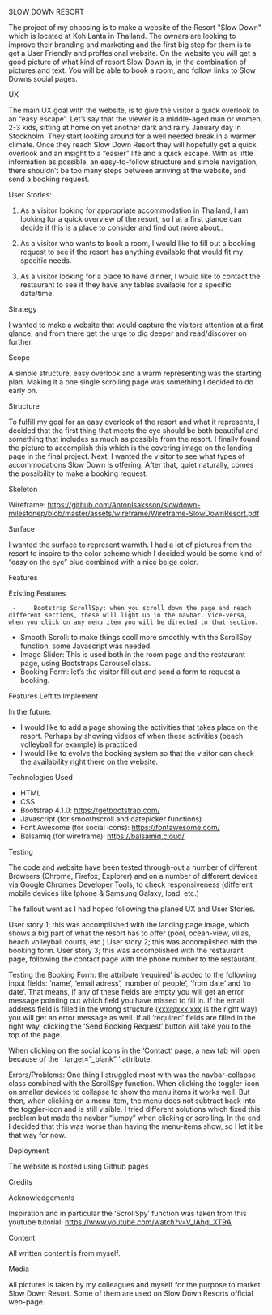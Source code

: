 SLOW DOWN RESORT

The project of my choosing is to make a website of the Resort "Slow Down" which is located at Koh Lanta in Thailand. The owners are looking to improve their branding and marketing and the first big step for them is to get a User Friendly and proffesional website. On the website you will get a good picture of what kind of resort Slow Down is, in the combination of pictures and text. You will be able to book a room, and follow links to Slow Downs social pages. 

UX

The main UX goal with the website, is to give the visitor a quick overlook to an “easy escape”. Let’s say that the viewer is a middle-aged man or women, 2-3 kids, sitting at home on yet another dark and rainy January day in Stockholm. They start looking around for a well needed break in a warmer climate. Once they reach Slow Down Resort they will hopefully get a quick overlook and an insight to a “easier” life and a quick escape. 
With as little information as possible, an easy-to-follow structure and simple navigation; there shouldn’t be too many steps between arriving at the website, and send a booking request.  

User Stories:

1.	As a visitor looking for appropriate accommodation in Thailand, I am looking for a quick overview of the resort, so I at a first glance can decide if this is a place to consider and find out more about.. 

2.	As a visitor who wants to book a room, I would like to fill out a booking request to see if the resort has anything available that would fit my specific needs. 

3.	As a visitor looking for a place to have dinner, I would like to contact the restaurant to see if they have any tables available for a specific date/time.                 

Strategy

I wanted to make a website that would capture the visitors attention at a first glance, and from there get the urge to dig deeper and read/discover on further.

Scope

A simple structure, easy overlook and a warm representing was the starting plan. Making it a one single scrolling page was something I decided to do early on.

Structure

To fulfill my goal for an easy overlook of the resort and what it represents, I decided that the first thing that meets the eye should be both beautiful and something that includes as much as possible from the resort. I finally found the picture to accomplish this which is the covering image on the landing page in the final project. 
Next, I wanted the visitor to see what types of accommodations Slow Down is offering.  After that, quiet naturally, comes the possibility to make a booking request. 

Skeleton

Wireframe: https://github.com/AntonIsaksson/slowdown-milestonep/blob/master/assets/wireframe/Wireframe-SlowDownResort.pdf

Surface

I wanted the surface to represent warmth. I had a lot of pictures from the resort to inspire to the color scheme which I decided would be some kind of “easy on the eye” blue combined with a nice beige color. 


Features

Existing Features

     -     Bootstrap ScrollSpy: when you scroll down the page and reach different sections, these will light up in the navbar. Vice-versa, when you click on any menu item you will be directed to that section. 
-	Smooth Scroll: to make things scoll more smoothly with the ScrollSpy function, some Javascript was needed. 
-	Image Slider: This is used both in the room page and the restaurant page, using Bootstraps Carousel class. 
-	Booking Form: let’s the visitor fill out and send a form to request a booking.

Features Left to Implement

In the future:
- I would like to add a page showing the activities that takes place on the resort. Perhaps by showing videos of when these activities (beach volleyball for example) is practiced. 
- I would like to evolve the booking system so that the visitor can check the availability right there on the website. 


Technologies Used

-	HTML
-	CSS
-	Bootstrap 4.1.0: https://getbootstrap.com/
-	Javascript (for smoothscroll and datepicker functions)
-	Font Awesome (for social icons): https://fontawesome.com/
-	Balsamiq (for wireframe): https://balsamiq.cloud/


Testing

The code and website have been tested through-out a number of different Browsers (Chrome, Firefox, Explorer) and on a number of different devices via Google Chromes Developer Tools, to check responsiveness (different mobile devices like Iphone & Samsung Galaxy, Ipad, etc.)

The fallout went as I had hoped following the planed UX and User Stories. 

User story 1; this was accomplished with the landing page image, which shows a big part of what the resort has to offer (pool, ocean-view, villas, beach volleyball courts, etc.)
User story 2; this was accomplished with the booking form.
User story 3; this was accomplished with the restaurant page, following the contact page with the phone number to the restaurant.

Testing the Booking Form: the attribute ‘required’ is added to the following input fields: ‘name’, ‘email adress’, ‘number of people’, ‘from date’ and ‘to date’. That means, if any of these fields are empty you will get an error message pointing out which field you have missed to fill in. 
If the email address field is filled in the wrong structure (xxx@xxx.xxx is the right way) you will get an error message as well. 
If all ‘required’ fields are filled in the right way, clicking the ‘Send Booking Request’ button will take you to the top of the page.

When clicking on the social icons in the ‘Contact’ page, a new tab will open because of the ‘ target=”_blank” ‘ attribute. 

Errors/Problems: One thing I struggled most with was the navbar-collapse class combined with the ScrollSpy function. When clicking the toggler-icon on smaller devices to collapse to show the menu items it works well. But then, when clicking on a menu item, the menu does not subtract back into the toggler-icon and is still visible. I tried different solutions which fixed this problem but made the navbar “jumpy” when clicking or scrolling. In the end, I decided that this was worse than having the menu-items show, so I let it be that way for now. 

Deployment

The website is hosted using Github pages

Credits

Acknowledgements

Inspiration and in particular the ‘ScrollSpy’ function was taken from this youtube tutorial: https://www.youtube.com/watch?v=V_lAhqLXT9A

Content

All written content is from myself.

Media

All pictures is taken by my colleagues and myself for the purpose to market Slow Down Resort. Some of them are used on Slow Down Resorts official web-page.  
